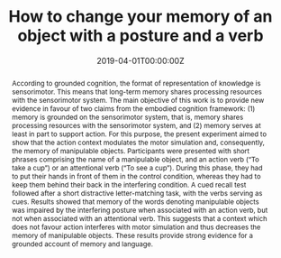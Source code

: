 ---
abstract: "According to grounded cognition, the format of representation of knowledge is sensorimotor. This means that long-term memory shares processing resources with the sensorimotor system. The main objective of this work is to provide new evidence in favour of two claims from the embodied cognition framework: (1) memory is grounded on the sensorimotor system, that is, memory shares processing resources with the sensorimotor system, and (2) memory serves at least in part to support action. For this purpose, the present experiment aimed to show that the action context modulates the motor simulation and, consequently, the memory of manipulable objects. Participants were presented with short phrases comprising the name of a manipulable object, and an action verb (“To take a cup”) or an attentional verb (“To see a cup”). During this phase, they had to put their hands in front of them in the control condition, whereas they had to keep them behind their back in the interfering condition. A cued recall test followed after a short distractive letter-matching task, with the verbs serving as cues. Results showed that memory of the words denoting manipulable objects was impaired by the interfering posture when associated with an action verb, but not when associated with an attentional verb. This suggests that a context which does not favour action interferes with motor simulation and thus decreases the memory of manipulable objects. These results provide strong evidence for a grounded account of memory and language."
authors:
- Dutriaux, L.
- Dahiez, X.
- Gyselinck, V.
date: "2019-04-01T00:00:00Z"
doi: ""
featured: false
image:
  caption: ""
  focal_point: ""
  preview_only: true
projects: []
publication: 'Quarterly Journal of Experimental Psychology'
publication_short: ""
publication_types:
- "2"
publishDate: "2017-01-01T00:00:00Z"
slides: ""
summary: ""
tags:
- Source Themes
title: "How to change your memory of an object with a posture and a verb"
url_code: ""
url_dataset: "https://osf.io/kewpu/"
url_pdf: https://hal.archives-ouvertes.fr/hal-01887616/document
url_poster: ""
url_project: ""
url_slides: ""
url_source: ""
url_video: ""
---